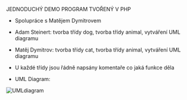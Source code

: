 JEDNODUCHÝ DEMO PROGRAM TVOŘENÝ V PHP 

- Spolupráce s Matějem Dymitrovem 
- Adam Steinert: tvorba třídy dog, tvorba třídy animal, vytváření UML diagramu
- Matěj Dymitrov: tvorba třídy cat, tvorba třídy animal, vytváření UML diagramu 

- U každé třídy jsou řádně napsány komentaře co jaká funkce děla 

- UML Diagram: 

![UMLdiagram](https://user-images.githubusercontent.com/90351003/161444167-c571fc6e-72ac-4a40-a484-1163c51615cc.png)
